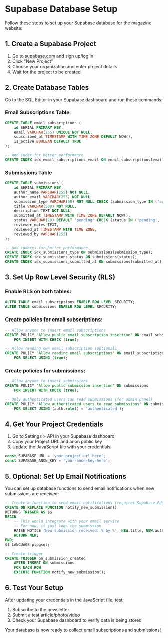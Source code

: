 # Supabase Database Setup

Follow these steps to set up your Supabase database for the magazine website:

## 1. Create a Supabase Project

1. Go to [supabase.com](https://supabase.com) and sign up/log in
2. Click "New Project"
3. Choose your organization and enter project details
4. Wait for the project to be created

## 2. Create Database Tables

Go to the SQL Editor in your Supabase dashboard and run these commands:

### Email Subscriptions Table
```sql
CREATE TABLE email_subscriptions (
    id SERIAL PRIMARY KEY,
    email VARCHAR(255) UNIQUE NOT NULL,
    subscribed_at TIMESTAMP WITH TIME ZONE DEFAULT NOW(),
    is_active BOOLEAN DEFAULT TRUE
);

-- Add index for better performance
CREATE INDEX idx_email_subscriptions_email ON email_subscriptions(email);
```

### Submissions Table
```sql
CREATE TABLE submissions (
    id SERIAL PRIMARY KEY,
    author_name VARCHAR(255) NOT NULL,
    author_email VARCHAR(255) NOT NULL,
    submission_type VARCHAR(50) NOT NULL CHECK (submission_type IN ('article', 'photography', 'video')),
    title VARCHAR(500) NOT NULL,
    description TEXT NOT NULL,
    submitted_at TIMESTAMP WITH TIME ZONE DEFAULT NOW(),
    status VARCHAR(20) DEFAULT 'pending' CHECK (status IN ('pending', 'under_review', 'accepted', 'rejected')),
    reviewer_notes TEXT,
    reviewed_at TIMESTAMP WITH TIME ZONE,
    reviewed_by VARCHAR(255)
);

-- Add indexes for better performance
CREATE INDEX idx_submissions_type ON submissions(submission_type);
CREATE INDEX idx_submissions_status ON submissions(status);
CREATE INDEX idx_submissions_submitted_at ON submissions(submitted_at);
```

## 3. Set Up Row Level Security (RLS)

### Enable RLS on both tables:
```sql
ALTER TABLE email_subscriptions ENABLE ROW LEVEL SECURITY;
ALTER TABLE submissions ENABLE ROW LEVEL SECURITY;
```

### Create policies for email subscriptions:
```sql
-- Allow anyone to insert email subscriptions
CREATE POLICY "Allow public email subscription insertion" ON email_subscriptions
    FOR INSERT WITH CHECK (true);

-- Allow reading own email subscription (optional)
CREATE POLICY "Allow reading email subscriptions" ON email_subscriptions
    FOR SELECT USING (true);
```

### Create policies for submissions:
```sql
-- Allow anyone to insert submissions
CREATE POLICY "Allow public submission insertion" ON submissions
    FOR INSERT WITH CHECK (true);

-- Only authenticated users can read submissions (for admin panel)
CREATE POLICY "Allow authenticated users to read submissions" ON submissions
    FOR SELECT USING (auth.role() = 'authenticated');
```

## 4. Get Your Project Credentials

1. Go to Settings > API in your Supabase dashboard
2. Copy your Project URL and anon public key
3. Update the JavaScript file with your credentials:

```javascript
const SUPABASE_URL = 'your-project-url-here';
const SUPABASE_ANON_KEY = 'your-anon-key-here';
```

## 5. Optional: Set Up Email Notifications

You can set up database functions to send email notifications when new submissions are received:

```sql
-- Create a function to send email notifications (requires Supabase Edge Functions)
CREATE OR REPLACE FUNCTION notify_new_submission()
RETURNS TRIGGER AS $$
BEGIN
    -- This would integrate with your email service
    -- For now, it just logs the submission
    RAISE NOTICE 'New submission received: % by %', NEW.title, NEW.author_name;
    RETURN NEW;
END;
$$ LANGUAGE plpgsql;

-- Create trigger
CREATE TRIGGER on_submission_created
    AFTER INSERT ON submissions
    FOR EACH ROW
    EXECUTE FUNCTION notify_new_submission();
```

## 6. Test Your Setup

After updating your credentials in the JavaScript file, test:
1. Subscribe to the newsletter
2. Submit a test article/photo/video
3. Check your Supabase dashboard to verify data is being stored

Your database is now ready to collect email subscriptions and submissions!